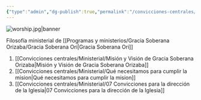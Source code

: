 ```yaml
---
{"type":"admin","dg-publish":true,"permalink":"/convicciones-centrales/ministerial/filosofia-ministerial-de-gracia-soberana-orizaba/","dgPassFrontmatter":true}
---
```


![worship.jpg|banner](/img/user/Archivos/banners/worship.jpg)

Filosofía ministerial de [[Programas y ministerios/Gracia Soberana Orizaba/Gracia Soberana Ori\|Gracia Soberana Ori]]

1. [[Convicciones centrales/Ministerial/Misión y Visión de Gracia Soberana Orizaba\|Misión y Visión de Gracia Soberana Orizaba]]
2. [[Convicciones centrales/Ministerial/Qué necesitamos para cumplir la mision\|Qué necesitamos para cumplir la mision]]
3. [[Convicciones centrales/Ministerial/07 Convicciones para la dirección de la Iglesia\|07 Convicciones para la dirección de la Iglesia]]

